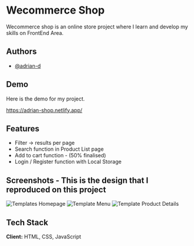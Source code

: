 
# Wecommerce Shop

Wecommerce shop is an online store project where I learn and develop my skills on  FrontEnd Area.




## Authors

- [@adrian-d](https://github.com/adrian-danila)


## Demo

Here is the demo for my project.

https://adrian-shop.netlify.app/
## Features

- Filter -> results per page
- Search function in Product List page
- Add to cart function - (50% finalised)
- Login / Register function with Local Storage


## Screenshots - This is the design that I reproduced on this project

![Templates Homepage](https://i.ibb.co/LDyxns1/03-Template-Guest-Landing-Page-Web-1280-1440px-12-Columns-24px-Gutters-2x.png)
![Template Menu](https://i.ibb.co/L8FNSgQ/05-Template-Products-Overview-Web-1280-1440px-12-Columns-24px-Gutters-2x.png)
![Template Product Details](https://i.ibb.co/7G0Lgr3/06-Template-Product-Details-Web-1280-1440px-12-Columns-24px-Gutters-2x.png)




## Tech Stack

**Client:** HTML, CSS, JavaScript




